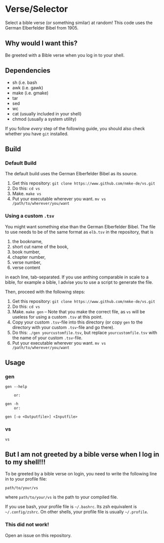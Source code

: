 # Verse/Selector

Select a bible verse (or something similar) at random! This code uses the German Elberfelder Bibel from 1905.

## Why would I want this?

Be greeted with a Bible verse when you log in to your shell. 

## Dependencies

- sh (i.e. bash
- awk (i.e. gawk)
- make (i.e. gmake)
- tar
- sed
- wc
- cat (usually included in your shell)
- chmod (usually a system utility)

If you follow *every* step of the following guide, you should also check whether you have `git` installed.

## Build

### Default Build

The default build uses the German Elberfelder Bibel as its source.

1. Get this repository: `git clone https://www.github.com/nmke-de/vs.git`
2. Do this: `cd vs`
3. Make. `make vs`
4. Put your executable wherever you want. `mv vs /path/to/wherever/you/want`

### Using a custom `.tsv`

You might want something else than the German Elberfelder Bibel. The file to use needs to be of the same format as `elb.tsv` in the repository, that is

1. the bookname,
2. short cut name of the book,
3. book number,
4. chapter number,
5. verse number,
6. verse content

in each line, tab-separated. If you use anthing comparable in scale to a bible, for example a bible, I advise you to use a script to generate the file.

Then, proceed with the following steps:

1. Get this repository: `git clone https://www.github.com/nmke-de/vs.git`
2. Do this: `cd vs`
3. Make. `make gen` – Note that you make the correct file, as `vs` will be useless for using a custom `.tsv` at this point.
4. Copy your custom `.tsv`-file into this directory (or copy `gen` to the directory with your custom `.tsv`-file and go there).
5. Do this: `./gen yourcustomfile.tsv`, but replace `yourcustomfile.tsv` with the name of your custom `.tsv`-file.
6. Put your executable wherever you want. `mv vs /path/to/wherever/you/want`

## Usage

### gen

```
gen --help

	or:

gen -h
	or:

gen [-o <Outputfile>] <Inputfile>
``` 

### vs

```
vs
```

## But I am not greeted by a bible verse when I log in to my shell!!!

To be greeted by a bible verse on login, you need to write the following line in to your profile file:

```
path/to/your/vs
```

where `path/to/your/vs` is the path to your compiled file. 

If you use bash, your profile file is `~/.bashrc`. Its zsh equivalent is `~/.config/zshrc`. On other shells, your profile file is usually `~/.profile`.

### This did not work!

Open an issue on this repository.

